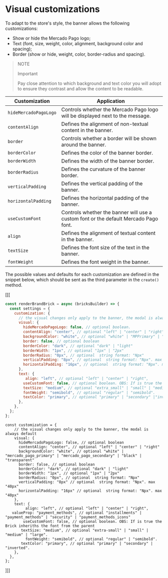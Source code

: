 # Visual customizations

To adapt to the store's style, the banner allows the following customizations:

- Show or hide the Mercado Pago logo;
- Text (font, size, weight, color, alignment, background color and spacing);
- Border (show or hide, weight, color, border-radius and spacing).

> NOTE
> 
> Important
>
> Pay close attention to which background and text color you will adopt to ensure they contrast and allow the content to be readable.

| Customization	 | Application|
|---|---|
| `hideMercadoPagoLogo` | Controls whether the Mercado Pago logo will be displayed next to the message.|
| `contentAlign` | Defines the alignment of non-textual content in the banner.|
| `border` | Controls whether a border will be shown around the banner.|
| `borderColor` | Defines the color of the banner border.|
| `borderWidth` | Defines the width of the banner border.|
| `borderRadius` | Defines the curvature of the banner border.|
| `verticalPadding` | Defines the vertical padding of the banner.|
| `horizontalPadding` | Defines the horizontal padding of the banner.|
| `useCustomFont` | Controls whether the banner will use a custom font or the default Mercado Pago font.|
| `align` | Defines the alignment of textual content in the banner.|
| `textSize` | Defines the font size of the text in the banner.|
| `fontWeight` | Defines the font weight in the banner.|

The possible values and defaults for each customization are defined in the snippet below, which should be sent as the third parameter in the `create()` method.

[[[
```javascript
const renderBrandBrick = async (bricksBuilder) => {
  const settings = {
    customization: {
      // the visual changes only apply to the banner, the modal is always default
      visual: {
        hideMercadoPagoLogo: false, // optional boolean.
        contentAlign: "center", // optional "left" | "center" | "right".
        backgroundColor: "white", // optional "white" | "MPPrimary" | "MPSecondary" | "black" | "transparent"
        border: false, // optional boolean
        borderColor: "dark", // optional "dark" | "light"
        borderWidth: "1px", // optional "1px" | "2px"
        borderRadius: "0px", // optional  string format: "Npx"
        verticalPadding: "8px", // optional  string format: "Npx". max "40px"
        horizontalPadding: "16px", // optional  string format: "Npx". max "40px"
      },
      text: {
         align: "left", // optional "left" | "center" | "right",
        useCustomFont: false, // optional boolean. OBS: If is true the Brick inheriths the font from the parent
        textSize: "medium", // optional "extra_small" | "small" | "medium" | "large".
        fontWeight: "semibold", // optional "regular" | "semibold".
        textColor: "primary", // optional "primary" | "secondary" |"inverted".
      },
    },
  };
};
```
```react-jsx
const customization = {
    // the visual changes only apply to the banner, the modal is always default
    visual: {
      hideMercadoPagoLogo: false, // optional boolean
      contentAlign: "center", // optional "left" | "center" | "right"
      backgroundColor: "white", // optional "white" | "mercado_pago_primary" | "mercado_pago_secondary" | "black" | "transparent"
      border: false, // optional boolean
      borderColor: "dark", // optional "dark" | "light"
      borderWidth: "1px", // optional "1px" | "2px"
      borderRadius: "0px", // optional  string format: "Npx"
      verticalPadding: "8px" // optional  string format: "Npx". max "40px"
      horizontalPadding: "16px" // optional  string format: "Npx". max "40px"
    },
    text: {
         align: "left", // optional "left" | "center" | "right",
   valueProp: "payment_methods", // optional "installments" | "payment_methods" | "security" | "payment_methods_icons"
        useCustomFont: false, // optional boolean. OBS: If is true the Brick inheriths the font from the parent
       textSize: "medium", // optional "extra-small" | "small" | "medium" | "large".
         fontWeight: "semibold", // optional "regular" | "semibold".
       textColor: "primary", // optional "primary" | "secondary" | "inverted".
    },
  },
};
```
]]]